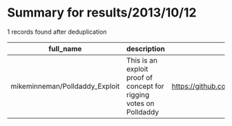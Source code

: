 
# Summary for results/2013/10/12
    
1 records found after deduplication

| full_name | description | html_url | matched_list | matched_count | pushed_at | size | stargazers_count | language | forks_count |
|--------------------------------|--------------------------------------------------------------------|---------------------------------------------------|----------------|-----------------|---------------------------|--------|--------------------|------------|---------------|
| mikeminneman/Polldaddy_Exploit | This is an exploit proof of concept for rigging votes on Polldaddy | https://github.com/mikeminneman/Polldaddy_Exploit | ['exploit'] | 1 | 2013-10-12 20:42:40+00:00 | 104 | 0 | nan | 0 |
